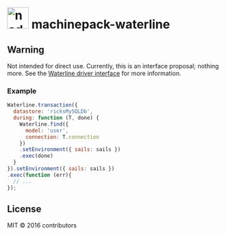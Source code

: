 
<h1>
  <a href="http://node-machine.org" title="Node-Machine public registry"><img alt="node-machine logo" title="Node-Machine Project" src="http://node-machine.org/images/machine-anthropomorph-for-white-bg.png" width="50" /></a>
  machinepack-waterline
</h1>

## Warning
Not intended for direct use.  Currently, this is an interface proposal; nothing more.  See the [Waterline driver interface](https://github.com/node-machine/waterline-driver-interface) for more information.


### Example


```javascript
Waterline.transaction({
  datastore: 'ricksMySQLDb',
  during: function (T, done) {
    Waterline.find({
      model: 'user',
      connection: T.connection
    })
    .setEnvironment({ sails: sails })
    .exec(done)
  }
}).setEnvironment({ sails: sails })
.exec(function (err){
  // ...
});

```

<!--
### [Docs](http://node-machine.org/machinepack-waterline) &nbsp; [Browse other machines](http://node-machine.org/machinepacks) &nbsp;  [FAQ](http://node-machine.org/implementing/FAQ)  &nbsp;  [Newsgroup](https://groups.google.com/forum/?hl=en#!forum/node-machine)

A database-agnostic connectivity library for sending queries, managing dynamic db connections, committing/rolling back transactions, and more.


## Installation &nbsp; [![NPM version](https://badge.fury.io/js/machinepack-waterline.svg)](http://badge.fury.io/js/machinepack-waterline) [![Build Status](https://travis-ci.org/mikermcneil/machinepack-waterline.png?branch=master)](https://travis-ci.org/mikermcneil/machinepack-waterline)

```sh
$ npm install machinepack-waterline
```

## Usage

For the latest usage documentation, version information, and test status of this module, see <a href="http://node-machine.org/machinepack-waterline" title="A database-agnostic connectivity library for sending queries, managing dynamic db connections, committing/rolling back transactions, and more. (for node.js)">http://node-machine.org/machinepack-waterline</a>.  The generated manpages for each machine contain a complete reference of all expected inputs, possible exit states, and example return values.  If you need more help, or find a bug, jump into [Gitter](https://gitter.im/node-machine/general) or leave a message in the project [newsgroup](https://groups.google.com/forum/?hl=en#!forum/node-machine).



## About  &nbsp; [![Gitter](https://badges.gitter.im/Join Chat.svg)](https://gitter.im/node-machine/general?utm_source=badge&utm_medium=badge&utm_campaign=pr-badge&utm_content=badge)

This is a [machinepack](http://node-machine.org/machinepacks), an NPM module which exposes a set of related Node.js [machines](http://node-machine.org/spec/machine) according to the [machinepack specification](http://node-machine.org/spec/machinepack).
Documentation pages for the machines contained in this module (as well as all other NPM-hosted machines for Node.js) are automatically generated and kept up-to-date on the <a href="http://node-machine.org" title="Public machine registry for Node.js">public registry</a>.
Learn more at <a href="http://node-machine.org/implementing/FAQ" title="Machine Project FAQ (for implementors)">http://node-machine.org/implementing/FAQ</a>.

-->

## License

MIT &copy; 2016 contributors

